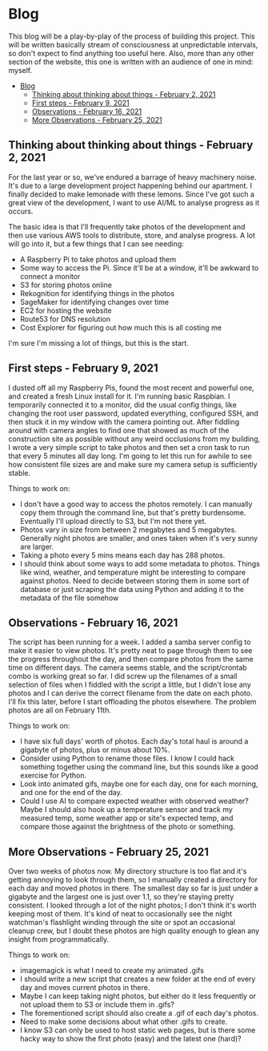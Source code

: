 # Blog
This blog will be a play-by-play of the process of building this project. This will be written basically stream of consciousness at unpredictable intervals, so don't expect to find anything too useful here. Also, more than any other section of the website, this one is written with an audience of one in mind: myself.

- [Blog](#blog)
  - [Thinking about thinking about things - February 2, 2021](#thinking-about-thinking-about-things---february-2-2021)
  - [First steps - February 9, 2021](#first-steps---february-9-2021)
  - [Observations - February 16, 2021](#observations---february-16-2021)
  - [More Observations - February 25, 2021](#more-observations---february-25-2021)

## Thinking about thinking about things - February 2, 2021
For the last year or so, we've endured a barrage of heavy machinery noise. It's due to a large development project happening behind our apartment. I finally decided to make lemonade with these lemons. Since I've got such a great view of the development, I want to use AI/ML to analyse progress as it occurs.

The basic idea is that I'll frequently take photos of the development and then use various AWS tools to distribute, store, and analyse progress. A lot will go into it, but a few things that I can see needing:
* A Raspberry Pi to take photos and upload them
* Some way to access the Pi. Since it'll be at a window, it'll be awkward to connect a monitor
* S3 for storing photos online
* Rekognition for identifying things in the photos
* SageMaker for identifying changes over time
* EC2 for hosting the website
* Route53 for DNS resolution
* Cost Explorer for figuring out how much this is all costing me

I'm sure I'm missing a lot of things, but this is the start.

## First steps - February 9, 2021
I dusted off all my Raspberry Pis, found the most recent and powerful one, and created a fresh Linux install for it. I'm running basic Raspbian. I temporarily connected it to a monitor, did the usual config things, like changing the root user password, updated everything, configured SSH, and then stuck it in my window with the camera pointing out. After fiddling around with camera angles to find one that showed as much of the construction site as possible without any weird occlusions from my building, I wrote a very simple script to take photos and then set a cron task to run that every 5 minutes all day long. I'm going to let this run for awhile to see how consistent file sizes are and make sure my camera setup is sufficiently stable.

Things to work on:
* I don't have a good way to access the photos remotely. I can manually copy them through the command line, but that's pretty burdensome. Eventually I'll upload directly to S3, but I'm not there yet.
* Photos vary in size from between 2 megabytes and 5 megabytes. Generally night photos are smaller, and ones taken when it's very sunny are larger.
* Taking a photo every 5 mins means each day has 288 photos.
* I should think about some ways to add some metadata to photos. Things like wind, weather, and temperature might be interesting to compare against photos. Need to decide between storing them in some sort of database or just scraping the data using Python and adding it to the metadata of the file somehow

## Observations - February 16, 2021
The script has been running for a week. I added a samba server config to make it easier to view photos. It's pretty neat to page through them to see the progress throughout the day, and then compare photos from the same time on different days. The camera seems stable, and the script/crontab combo is working great so far. I did screw up the filenames of a small selection of files when I fiddled with the script a little, but I didn't lose any photos and I can derive the correct filename from the date on each photo. I'll fix this later, before I start offloading the photos elsewhere. The problem photos are all on February 11th.

Things to work on:
* I have six full days' worth of photos. Each day's total haul is around a gigabyte of photos, plus or minus about 10%.
* Consider using Python to rename those files. I know I could hack something together using the command line, but this sounds like a good exercise for Python.
* Look into animated gifs, maybe one for each day, one for each morning, and one for the end of the day.
* Could I use AI to compare expected weather with observed weather? Maybe I should also hook up a temperature sensor and track my measured temp, some weather app or site's expected temp, and compare those against the brightness of the photo or something.

## More Observations - February 25, 2021
Over two weeks of photos now. My directory structure is too flat and it's getting annoying to look through them, so I manually created a directory for each day and moved photos in there. The smallest day so far is just under a gigabyte and the largest one is just over 1.1, so they're staying pretty consistent. I looked through a lot of the night photos; I don't think it's worth keeping most of them. It's kind of neat to occasionally see the night watchman's flashlight winding through the site or spot an occasional cleanup crew, but I doubt these photos are high quality enough to glean any insight from programmatically.

Things to work on:
* imagemagick is what I need to create my animated .gifs
* I should write a new script that creates a new folder at the end of every day and moves current photos in there.
* Maybe I can keep taking night photos, but either do it less frequently or not upload them to S3 or include them in .gifs?
* The forementioned script should also create a .gif of each day's photos.
* Need to make some decisions about what other .gifs to create. 
* I know S3 can only be used to host static web pages, but is there some hacky way to show the first photo (easy) and the latest one (hard)?